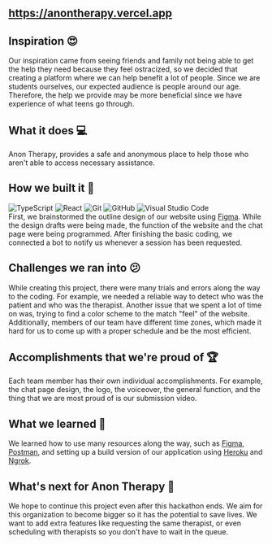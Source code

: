 ## https://anontherapy.vercel.app

## Inspiration 😍
Our inspiration came from seeing friends and family not being able to get the help they need because they feel ostracized, so we decided that creating a platform where we can help benefit a lot of people. Since we are students ourselves, our expected audience is people around our age. Therefore, the help we provide may be more beneficial since we have experience of what teens go through.

## What it does 💻
Anon Therapy, provides a safe and anonymous place to help those who aren't able to access necessary assistance.

## How we built it 🔧
![TypeScript](https://img.shields.io/badge/-TypeScript-05122A?style=flat&logo=typescript)
![React](https://img.shields.io/badge/-React-05122A?style=flat&logo=react)
![Git](https://img.shields.io/badge/-Git-05122A?style=flat&logo=git)
![GitHub](https://img.shields.io/badge/-GitHub-05122A?style=flat&logo=github)
![Visual Studio Code](https://img.shields.io/badge/-Visual%20Studio%20Code-05122A?style=flat&logo=visual-studio-code&logoColor=007ACC)
<br/>
First, we brainstormed the outline design of our website using [Figma](https://www.figma.com). While the design drafts were being made, the function of the website and the chat page were being programmed. After finishing the basic coding, we connected a bot to notify us whenever a session has been requested. 

## Challenges we ran into 😕
While creating this project, there were many trials and errors along the way to the coding. For example, we needed a reliable way to detect who was the patient and who was the therapist. Another issue that we spent a lot of time on was, trying to find a color scheme to the match "feel" of the website. Additionally, members of our team have different time zones, which made it hard for us to come up with a proper schedule and be the most efficient.

## Accomplishments that we're proud of 🏆
Each team member has their own individual accomplishments. For example, the chat page design, the logo, the voiceover, the general function, and the thing that we are most proud of is our submission video. 

## What we learned 🧠
We learned how to use many resources along the way, such as [Figma](https://www.figma.com), [Postman](https://www.postman.com), and setting up a build version of our application using [Heroku](https://heroku.com/) and [Ngrok](https://ngrok.com/). 

## What's next for Anon Therapy 🔮
We hope to continue this project even after this hackathon ends. We aim for this organization to become bigger so it has the potential to save lives. We want to add extra features like requesting the same therapist, or even scheduling with therapists so you don't have to wait in the queue. 

